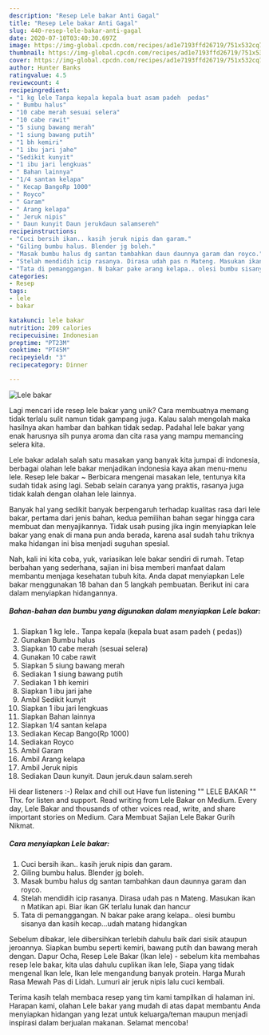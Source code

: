 ```yaml
---
description: "Resep Lele bakar Anti Gagal"
title: "Resep Lele bakar Anti Gagal"
slug: 440-resep-lele-bakar-anti-gagal
date: 2020-07-10T03:40:30.697Z
image: https://img-global.cpcdn.com/recipes/ad1e7193ffd26719/751x532cq70/lele-bakar-foto-resep-utama.jpg
thumbnail: https://img-global.cpcdn.com/recipes/ad1e7193ffd26719/751x532cq70/lele-bakar-foto-resep-utama.jpg
cover: https://img-global.cpcdn.com/recipes/ad1e7193ffd26719/751x532cq70/lele-bakar-foto-resep-utama.jpg
author: Hunter Banks
ratingvalue: 4.5
reviewcount: 4
recipeingredient:
- "1 kg lele Tanpa kepala kepala buat asam padeh  pedas"
- " Bumbu halus"
- "10 cabe merah sesuai selera"
- "10 cabe rawit"
- "5 siung bawang merah"
- "1 siung bawang putih"
- "1 bh kemiri"
- "1 ibu jari jahe"
- "Sedikit kunyit"
- "1 ibu jari lengkuas"
- " Bahan lainnya"
- "1/4 santan kelapa"
- " Kecap BangoRp 1000"
- " Royco"
- " Garam"
- " Arang kelapa"
- " Jeruk nipis"
- " Daun kunyit Daun jerukdaun salamsereh"
recipeinstructions:
- "Cuci bersih ikan.. kasih jeruk nipis dan garam."
- "Giling bumbu halus. Blender jg boleh."
- "Masak bumbu halus dg santan tambahkan daun daunnya garam dan royco."
- "Stelah mendidih icip rasanya. Dirasa udah pas n Mateng. Masukan ikan n Matikan api. Biar ikan GK terlalu lunak dan hancur"
- "Tata di pemanggangan. N bakar pake arang kelapa.. olesi bumbu sisanya dan kasih kecap...udah matang hidangkan"
categories:
- Resep
tags:
- lele
- bakar

katakunci: lele bakar 
nutrition: 209 calories
recipecuisine: Indonesian
preptime: "PT23M"
cooktime: "PT45M"
recipeyield: "3"
recipecategory: Dinner

---
```



![Lele bakar](https://img-global.cpcdn.com/recipes/ad1e7193ffd26719/751x532cq70/lele-bakar-foto-resep-utama.jpg)

Lagi mencari ide resep lele bakar yang unik? Cara membuatnya memang tidak terlalu sulit namun tidak gampang juga. Kalau salah mengolah maka hasilnya akan hambar dan bahkan tidak sedap. Padahal lele bakar yang enak harusnya sih punya aroma dan cita rasa yang mampu memancing selera kita.

Lele bakar adalah salah satu masakan yang banyak kita jumpai di indonesia, berbagai olahan lele bakar menjadikan indonesia kaya akan menu-menu lele. Resep lele bakar ~ Berbicara mengenai masakan lele, tentunya kita sudah tidak asing lagi. Sebab selain caranya yang praktis, rasanya juga tidak kalah dengan olahan lele lainnya.

Banyak hal yang sedikit banyak berpengaruh terhadap kualitas rasa dari lele bakar, pertama dari jenis bahan, kedua pemilihan bahan segar hingga cara membuat dan menyajikannya. Tidak usah pusing jika ingin menyiapkan lele bakar yang enak di mana pun anda berada, karena asal sudah tahu triknya maka hidangan ini bisa menjadi suguhan spesial.


Nah, kali ini kita coba, yuk, variasikan lele bakar sendiri di rumah. Tetap berbahan yang sederhana, sajian ini bisa memberi manfaat dalam membantu menjaga kesehatan tubuh kita. Anda dapat menyiapkan Lele bakar menggunakan 18 bahan dan 5 langkah pembuatan. Berikut ini cara dalam menyiapkan hidangannya.

<!--inarticleads1-->

##### Bahan-bahan dan bumbu yang digunakan dalam menyiapkan Lele bakar:

1. Siapkan 1 kg lele.. Tanpa kepala (kepala buat asam padeh ( pedas))
1. Gunakan  Bumbu halus
1. Siapkan 10 cabe merah (sesuai selera)
1. Gunakan 10 cabe rawit
1. Siapkan 5 siung bawang merah
1. Sediakan 1 siung bawang putih
1. Sediakan 1 bh kemiri
1. Siapkan 1 ibu jari jahe
1. Ambil Sedikit kunyit
1. Siapkan 1 ibu jari lengkuas
1. Siapkan  Bahan lainnya
1. Siapkan 1/4 santan kelapa
1. Sediakan  Kecap Bango(Rp 1000)
1. Sediakan  Royco
1. Ambil  Garam
1. Ambil  Arang kelapa
1. Ambil  Jeruk nipis
1. Sediakan  Daun kunyit. Daun jeruk.daun salam.sereh


Hi dear listeners :-) Relax and chill out Have fun listening &#34;&#34; LELE BAKAR &#34;&#34; Thx. for listen and support. Read writing from Lele Bakar on Medium. Every day, Lele Bakar and thousands of other voices read, write, and share important stories on Medium. Cara Membuat Sajian Lele Bakar Gurih Nikmat. 

<!--inarticleads2-->

##### Cara menyiapkan Lele bakar:

1. Cuci bersih ikan.. kasih jeruk nipis dan garam.
1. Giling bumbu halus. Blender jg boleh.
1. Masak bumbu halus dg santan tambahkan daun daunnya garam dan royco.
1. Stelah mendidih icip rasanya. Dirasa udah pas n Mateng. Masukan ikan n Matikan api. Biar ikan GK terlalu lunak dan hancur
1. Tata di pemanggangan. N bakar pake arang kelapa.. olesi bumbu sisanya dan kasih kecap...udah matang hidangkan


Sebelum dibakar, lele dibersihkan terlebih dahulu baik dari sisik ataupun jeroannya. Siapkan bumbu seperti kemiri, bawang putih dan bawang merah dengan. Dapur Ocha, Resep Lele Bakar (Ikan lele) - sebelum kita membahas resep lele bakar, kita ulas dahulu cuplikan ikan lele, Siapa yang tidak mengenal Ikan lele, Ikan lele mengandung banyak protein. Harga Murah Rasa Mewah Pas di Lidah. Lumuri air jeruk nipis lalu cuci kembali. 

Terima kasih telah membaca resep yang tim kami tampilkan di halaman ini. Harapan kami, olahan Lele bakar yang mudah di atas dapat membantu Anda menyiapkan hidangan yang lezat untuk keluarga/teman maupun menjadi inspirasi dalam berjualan makanan. Selamat mencoba!

